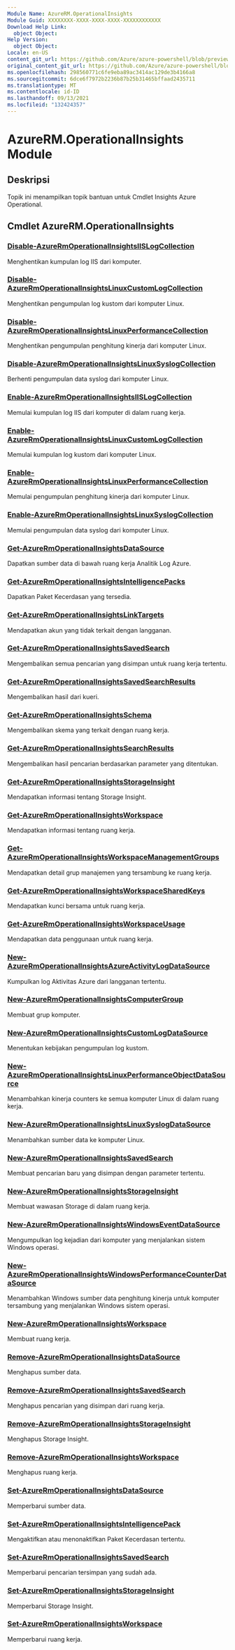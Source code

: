```yaml
---
Module Name: AzureRM.OperationalInsights
Module Guid: XXXXXXXX-XXXX-XXXX-XXXX-XXXXXXXXXXXX
Download Help Link:
  object Object: 
Help Version:
  object Object: 
Locale: en-US
content_git_url: https://github.com/Azure/azure-powershell/blob/preview/src/ResourceManager/OperationalInsights/Commands.OperationalInsights/help/AzureRM.OperationalInsights.md
original_content_git_url: https://github.com/Azure/azure-powershell/blob/preview/src/ResourceManager/OperationalInsights/Commands.OperationalInsights/help/AzureRM.OperationalInsights.md
ms.openlocfilehash: 298560771c6fe9eba89ac3414ac129de3b4166a8
ms.sourcegitcommit: 6dce6f7972b2236b87b25b31465bffaad2435711
ms.translationtype: MT
ms.contentlocale: id-ID
ms.lasthandoff: 09/13/2021
ms.locfileid: "132424357"
---
```

# AzureRM.OperationalInsights Module
## Deskripsi
Topik ini menampilkan topik bantuan untuk Cmdlet Insights Azure Operational.

## Cmdlet AzureRM.OperationalInsights
### [Disable-AzureRmOperationalInsightsIISLogCollection](Disable-AzureRmOperationalInsightsIISLogCollection.md)
Menghentikan kumpulan log IIS dari komputer.

### [Disable-AzureRmOperationalInsightsLinuxCustomLogCollection](Disable-AzureRmOperationalInsightsLinuxCustomLogCollection.md)
Menghentikan pengumpulan log kustom dari komputer Linux.

### [Disable-AzureRmOperationalInsightsLinuxPerformanceCollection](Disable-AzureRmOperationalInsightsLinuxPerformanceCollection.md)
Menghentikan pengumpulan penghitung kinerja dari komputer Linux.

### [Disable-AzureRmOperationalInsightsLinuxSyslogCollection](Disable-AzureRmOperationalInsightsLinuxSyslogCollection.md)
Berhenti pengumpulan data syslog dari komputer Linux.

### [Enable-AzureRmOperationalInsightsIISLogCollection](Enable-AzureRmOperationalInsightsIISLogCollection.md)
Memulai kumpulan log IIS dari komputer di dalam ruang kerja.

### [Enable-AzureRmOperationalInsightsLinuxCustomLogCollection](Enable-AzureRmOperationalInsightsLinuxCustomLogCollection.md)
Memulai kumpulan log kustom dari komputer Linux.

### [Enable-AzureRmOperationalInsightsLinuxPerformanceCollection](Enable-AzureRmOperationalInsightsLinuxPerformanceCollection.md)
Memulai pengumpulan penghitung kinerja dari komputer Linux.

### [Enable-AzureRmOperationalInsightsLinuxSyslogCollection](Enable-AzureRmOperationalInsightsLinuxSyslogCollection.md)
Memulai pengumpulan data syslog dari komputer Linux.

### [Get-AzureRmOperationalInsightsDataSource](Get-AzureRmOperationalInsightsDataSource.md)
Dapatkan sumber data di bawah ruang kerja Analitik Log Azure.

### [Get-AzureRmOperationalInsightsIntelligencePacks](Get-AzureRmOperationalInsightsIntelligencePacks.md)
Dapatkan Paket Kecerdasan yang tersedia.

### [Get-AzureRmOperationalInsightsLinkTargets](Get-AzureRmOperationalInsightsLinkTargets.md)
Mendapatkan akun yang tidak terkait dengan langganan.

### [Get-AzureRmOperationalInsightsSavedSearch](Get-AzureRmOperationalInsightsSavedSearch.md)
Mengembalikan semua pencarian yang disimpan untuk ruang kerja tertentu.

### [Get-AzureRmOperationalInsightsSavedSearchResults](Get-AzureRmOperationalInsightsSavedSearchResults.md)
Mengembalikan hasil dari kueri.

### [Get-AzureRmOperationalInsightsSchema](Get-AzureRmOperationalInsightsSchema.md)
Mengembalikan skema yang terkait dengan ruang kerja.

### [Get-AzureRmOperationalInsightsSearchResults](Get-AzureRmOperationalInsightsSearchResults.md)
Mengembalikan hasil pencarian berdasarkan parameter yang ditentukan.

### [Get-AzureRmOperationalInsightsStorageInsight](Get-AzureRmOperationalInsightsStorageInsight.md)
Mendapatkan informasi tentang Storage Insight.

### [Get-AzureRmOperationalInsightsWorkspace](Get-AzureRmOperationalInsightsWorkspace.md)
Mendapatkan informasi tentang ruang kerja.

### [Get-AzureRmOperationalInsightsWorkspaceManagementGroups](Get-AzureRmOperationalInsightsWorkspaceManagementGroups.md)
Mendapatkan detail grup manajemen yang tersambung ke ruang kerja.

### [Get-AzureRmOperationalInsightsWorkspaceSharedKeys](Get-AzureRmOperationalInsightsWorkspaceSharedKeys.md)
Mendapatkan kunci bersama untuk ruang kerja.

### [Get-AzureRmOperationalInsightsWorkspaceUsage](Get-AzureRmOperationalInsightsWorkspaceUsage.md)
Mendapatkan data penggunaan untuk ruang kerja.

### [New-AzureRmOperationalInsightsAzureActivityLogDataSource](New-AzureRmOperationalInsightsAzureActivityLogDataSource.md)
Kumpulkan log Aktivitas Azure dari langganan tertentu.

### [New-AzureRmOperationalInsightsComputerGroup](New-AzureRmOperationalInsightsComputerGroup.md)
Membuat grup komputer.

### [New-AzureRmOperationalInsightsCustomLogDataSource](New-AzureRmOperationalInsightsCustomLogDataSource.md)
Menentukan kebijakan pengumpulan log kustom.

### [New-AzureRmOperationalInsightsLinuxPerformanceObjectDataSource](New-AzureRmOperationalInsightsLinuxPerformanceObjectDataSource.md)
Menambahkan kinerja counters ke semua komputer Linux di dalam ruang kerja.

### [New-AzureRmOperationalInsightsLinuxSyslogDataSource](New-AzureRmOperationalInsightsLinuxSyslogDataSource.md)
Menambahkan sumber data ke komputer Linux.

### [New-AzureRmOperationalInsightsSavedSearch](New-AzureRmOperationalInsightsSavedSearch.md)
Membuat pencarian baru yang disimpan dengan parameter tertentu.

### [New-AzureRmOperationalInsightsStorageInsight](New-AzureRmOperationalInsightsStorageInsight.md)
Membuat wawasan Storage di dalam ruang kerja.

### [New-AzureRmOperationalInsightsWindowsEventDataSource](New-AzureRmOperationalInsightsWindowsEventDataSource.md)
Mengumpulkan log kejadian dari komputer yang menjalankan sistem Windows operasi.

### [New-AzureRmOperationalInsightsWindowsPerformanceCounterDataSource](New-AzureRmOperationalInsightsWindowsPerformanceCounterDataSource.md)
Menambahkan Windows sumber data penghitung kinerja untuk komputer tersambung yang menjalankan Windows sistem operasi.

### [New-AzureRmOperationalInsightsWorkspace](New-AzureRmOperationalInsightsWorkspace.md)
Membuat ruang kerja.

### [Remove-AzureRmOperationalInsightsDataSource](Remove-AzureRmOperationalInsightsDataSource.md)
Menghapus sumber data.

### [Remove-AzureRmOperationalInsightsSavedSearch](Remove-AzureRmOperationalInsightsSavedSearch.md)
Menghapus pencarian yang disimpan dari ruang kerja.

### [Remove-AzureRmOperationalInsightsStorageInsight](Remove-AzureRmOperationalInsightsStorageInsight.md)
Menghapus Storage Insight.

### [Remove-AzureRmOperationalInsightsWorkspace](Remove-AzureRmOperationalInsightsWorkspace.md)
Menghapus ruang kerja.

### [Set-AzureRmOperationalInsightsDataSource](Set-AzureRmOperationalInsightsDataSource.md)
Memperbarui sumber data.

### [Set-AzureRmOperationalInsightsIntelligencePack](Set-AzureRmOperationalInsightsIntelligencePack.md)
Mengaktifkan atau menonaktifkan Paket Kecerdasan tertentu.

### [Set-AzureRmOperationalInsightsSavedSearch](Set-AzureRmOperationalInsightsSavedSearch.md)
Memperbarui pencarian tersimpan yang sudah ada.

### [Set-AzureRmOperationalInsightsStorageInsight](Set-AzureRmOperationalInsightsStorageInsight.md)
Memperbarui Storage Insight.

### [Set-AzureRmOperationalInsightsWorkspace](Set-AzureRmOperationalInsightsWorkspace.md)
Memperbarui ruang kerja.

